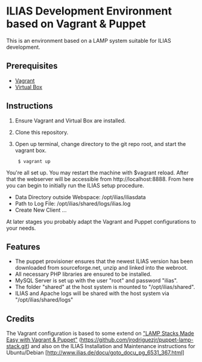 # ILIAS Development Environment based on Vagrant & Puppet
This is an environment based on a LAMP system suitable for ILIAS development.

## Prerequisites
* [Vagrant](http://www.vagrantup.com/)
* [Virtual Box](https://www.virtualbox.org/)

## Instructions
1. Ensure Vagrant and Virtual Box are installed.
2. Clone this repository.
3. Open up terminal, change directory to the git repo root, and start the vagrant box.

        $ vagrant up

You're all set up. You may restart the machine with $vagrant reload. After that the webserver will be accessible from http://localhost:8888. From here you can begin to initially run the ILIAS setup procedure.
* Data Directory outside Webspace: /opt/ilias/iliasdata
* Path to Log File: /opt/ilias/shared/logs/ilias.log
* Create New Client ...

At later stages you probably adapt the Vagrant and Puppet configurations to your needs.

## Features
* The puppet provisioner ensures that the newest ILIAS version has been downloaded from sourceforge.net, unzip and linked into the webroot.
* All necessary PHP libraries are ensured to be installed.
* MySQL Server is set up with the user "root" and password "ilias".
* The folder "shared" at the host system is mounted to "/opt/ilias/shared". 
* ILIAS and Apache logs will be shared with the host system via "/opt/ilias/shared/logs"  

## Credits
The Vagrant configuration is based to some extend on
["LAMP Stacks Made Easy with Vagrant & Puppet"](http://puppetlabs.com/blog/lamp-stacks-made-easy-vagrant-puppet)
(https://github.com/jrodriguezjr/puppet-lamp-stack.git)
and also on the ILIAS Installation and Maintenance instructions for Ubuntu/Debian
[http://www.ilias.de/docu/goto_docu_pg_6531_367.html]

